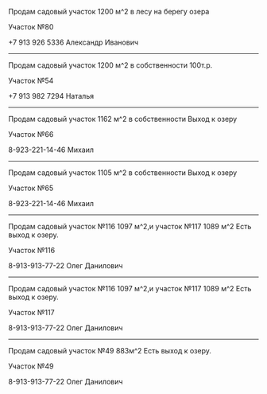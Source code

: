 Продам садовый участок 1200 м^2 в лесу на берегу озера

Участок №80

+7 913 926 5336 Александр Иванович

***

Продам садовый участок 1200 м^2  в собственности 
100т.р.

Участок №54

+7 913 982 7294 Наталья

***

Продам садовый участок 1162 м^2  в собственности
Выход к озеру

Участок №66

8-923-221-14-46 Михаил

***

Продам садовый участок 1105 м^2  в собственности 
Выход к озеру

Участок №65

8-923-221-14-46 Михаил

***

Продам садовый участок №116 1097 м^2,и участок №117 1089 м^2
Есть выход к озеру.

Участок №116

8-913-913-77-22 Олег Данилович

***

Продам садовый участок №116 1097 м^2,и участок №117 1089 м^2
Есть выход к озеру.

Участок №117

8-913-913-77-22 Олег Данилович

***

Продам садовый участок №49 883м^2
Есть выход к озеру.

Участок №49

8-913-913-77-22 Олег Данилович

